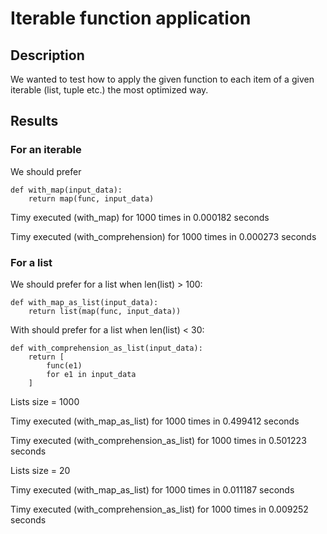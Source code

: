 # Iterable function application
## Description
We wanted to test how to apply the given function to each item of a given iterable (list, tuple etc.) the most optimized way.

## Results
### For an iterable
We should prefer
```
def with_map(input_data):
    return map(func, input_data)
```

Timy executed (with_map) for 1000 times in 0.000182 seconds

Timy executed (with_comprehension) for 1000 times in 0.000273 seconds


### For a list
We should prefer for a list when len(list) > 100:
```
def with_map_as_list(input_data):
    return list(map(func, input_data))
```
With should prefer for a list when len(list) < 30:
```
def with_comprehension_as_list(input_data):
    return [
        func(e1)
        for e1 in input_data
    ]
```
Lists size = 1000

Timy executed (with_map_as_list) for 1000 times in 0.499412 seconds

Timy executed (with_comprehension_as_list) for 1000 times in 0.501223 seconds

Lists size = 20

Timy executed (with_map_as_list) for 1000 times in 0.011187 seconds

Timy executed (with_comprehension_as_list) for 1000 times in 0.009252 seconds
